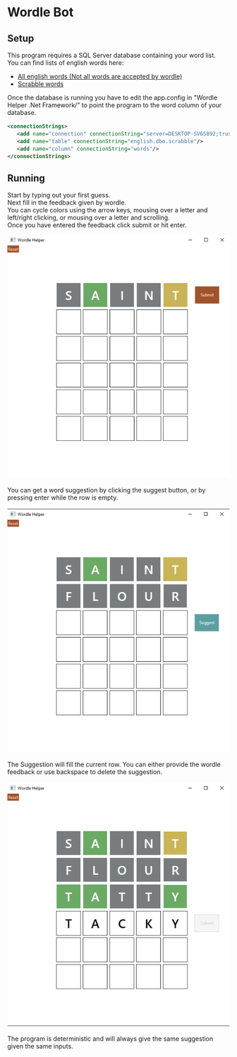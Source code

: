 # Wordle Bot 
## Setup
This program requires a SQL Server database containing your word list.  
You can find lists of english words here:
- [All english words (Not all words are accepted by wordle)](https://github.com/dwyl/english-words)  
- [Scrabble words](https://boardgames.stackexchange.com/questions/38366/latest-collins-scrabble-words-list-in-text-file)

Once the database is running you have to edit the app.config in "Wordle Helper .Net Framework/" to point the program to the word column of your database.  
 ``` xml
 <connectionStrings>
	<add name="connection" connectionString="server=DESKTOP-SV6S892;trusted_connection=Yes"/>
	<add name="table" connectionString="english.dbo.scrabble"/>
	<add name="column" connectionString="words"/>
</connectionStrings>
```
## Running
Start by typing out your first guess. \
Next fill in the feedback given by wordle. \
You can cycle colors using the arrow keys, mousing over a letter and left/right clicking, or mousing over a letter and scrolling.\
Once you have entered the feedback click submit or hit enter.

![](Screenshots/SubmitButton.png)\
\
You can get a word suggestion by clicking the suggest button, or by pressing enter while the row is empty.\
\
![](Screenshots/SuggestButton.png)\
\
The Suggestion will fill the current row. You can either provide the wordle feedback or use backspace to delete the suggestion.\
\
![](Screenshots/WordSuggestion.png)\
\
The program is deterministic and will always give the same suggestion given the same inputs.